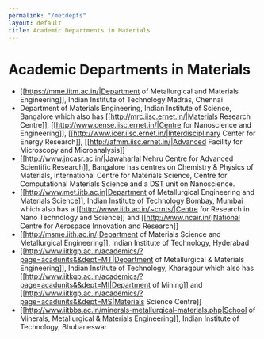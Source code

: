 ```yaml
---
permalink: "/metdepts"
layout: default
title: Academic Departments in Materials
---
```

# Academic Departments in Materials

  * [[https://mme.iitm.ac.in/|Department of Metallurgical and Materials Engineering]], Indian Institute of Technology Madras, Chennai
  * Department of Materials Engineering, Indian Institute of Science, Bangalore which also has [[http://mrc.iisc.ernet.in/|Materials Research Centre]], [[http://www.cense.iisc.ernet.in/|Centre for Nanoscience and Engineering]], [[http://www.icer.iisc.ernet.in/|Interdisciplinary Center for Energy Research]], [[http://afmm.iisc.ernet.in/|Advanced Facility for Microscopy and Microanalysis]]
  * [[http://www.jncasr.ac.in/|Jawaharlal Nehru Centre for Advanced Scientific Research]], Bangalore has centres on Chemistry & Physics of Materials, International Centre for Materials Science, Centre for Computational Materials Science and a DST unit on Nanoscience.
  * [[http://www.met.iitb.ac.in|Department of Metallurgical Engineering and Materials Science]], Indian Institute of Technology Bombay, Mumbai which also has a [[http://www.iitb.ac.in/~crnts/|Centre for Research in Nano Technology and Science]] and [[http://www.ncair.in/|National Centre for Aerospace Innovation and Research]]
  * [[http://msme.iith.ac.in/|Department of Materials Science and Metallurgical Engineering]], Indian Institute of Technology, Hyderabad
  * [[http://www.iitkgp.ac.in/academics/?page=acadunits&&dept=MT|Department of Metallurgical & Materials Engineering]], Indian Institute of Technology, Kharagpur which also has [[http://www.iitkgp.ac.in/academics/?page=acadunits&&dept=MI|Department of Mining]] and [[http://www.iitkgp.ac.in/academics/?page=acadunits&&dept=MS|Materials Science Centre]] 
  * [[http://www.iitbbs.ac.in/minerals-metallurgical-materials.php|School of Minerals, Metallurgical & Materials Engineering]], Indian Institute of Technology, Bhubaneswar

